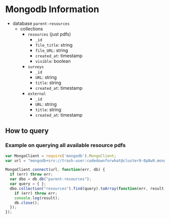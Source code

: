 # Mongodb Information

- database `parent-resources`
    - collections
        - `resources` (just pdfs)
            - `_id`
            - `file_title`: string
            - `file_URL`: string
            - `created_at`: timestamp
            - `visible`: boolean
        - `surveys`
            - `_id`
            - `URL`: string
            - `title`: string
            - `created_at`: timestamp
        - `external`
            - `_id`
            - `URL`: string
            - `title`: string
            - `created_at`: timestamp


## How to query


### Example on querying all available resource pdfs
```javascript
var MongoClient = require('mongodb').MongoClient;
var url = "mongodb+srv://trash-user:codedownforwhat@cluster0-0p8w9.mongodb.net/test?retryWrites=true&w=majority";

MongoClient.connect(url, function(err, db) {
  if (err) throw err;
  var dbo = db.db("parent-resources");
  var query = { };
  dbo.collection("resources").find(query).toArray(function(err, result) {
    if (err) throw err;
    console.log(result);
    db.close();
  });
});
```
